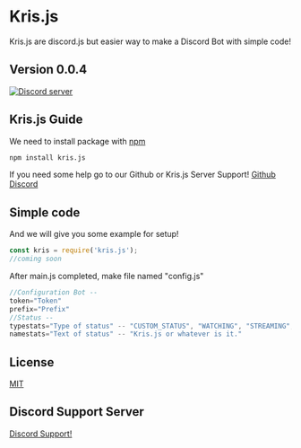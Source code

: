 # Kris.js

Kris.js are discord.js but easier way to make a Discord Bot with simple code!

## Version 0.0.4

<a href="https://discord.gg/3p7SXcwfe7"><img src="https://discordapp.com/api/guilds/798749894373802004/embed.png" alt="Discord server" /></a>

## Kris.js Guide

We need to install package with [npm](https://www.npmjs.com/)
```bash
npm install kris.js
```

If you need some help go to our Github or Kris.js Server Support!
[Github](https://github.com/StawaDev/kris-js)
[Discord](https://discord.gg/mtZkJ3tETZ)

## Simple code

And we will give you some example for setup!

```javascript
const kris = require('kris.js');
//coming soon
```
After main.js completed, make file named "config.js"

```javascript
//Configuration Bot --
token="Token"
prefix="Prefix"
//Status --
typestats="Type of status" -- "CUSTOM_STATUS", "WATCHING", "STREAMING", "LISTENING".
namestats="Text of status" -- "Kris.js or whatever is it."
```

## License
[MIT](https://choosealicense.com/licenses/mit/)

## Discord Support Server
[Discord Support!](https://discord.gg/mtZkJ3tETZ)
